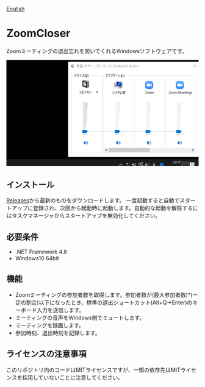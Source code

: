 [English](https://github.com/34j/ZoomCloser/blob/master/README.en.md)

# ZoomCloser

Zoomミーティングの退出忘れを防いでくれるWindowsソフトウェアです。

![Sample Gif](https://github.com/34j/ZoomCloser/blob/master/ExampleFast.gif)


## インストール

[Releases](https://github.com/34j/ZoomCloser/releases)から最新のものをダウンロードします。
一度起動すると自動でスタートアップに登録され、次回から起動時に起動します。自動的な起動を解除するにはタスクマネージャからスタートアップを無効化してください。

## 必要条件

- .NET Framework 4.8
- Windows10 64bit

## 機能

- Zoomミーティングの参加者数を取得します。参加者数が(最大参加者数)*(一定の割合)以下になったとき、標準の退出ショートカット(Alt+Q→Enter)のキーボード入力を送信します。
- ミーティングの音声をWindows側でミュートします。
- ミーティングを録画します。
- 参加時刻、退出時刻を記録します。

## ライセンスの注意事項

このリポジトリ内のコードはMITライセンスですが、一部の依存先はMITライセンスを採用していないことに注意してください。
